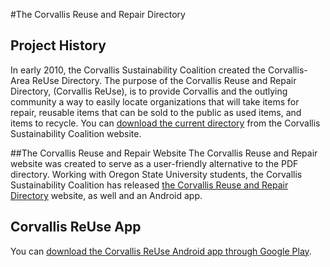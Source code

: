 #The Corvallis Reuse and Repair Directory

## Project History
In early 2010, the Corvallis Sustainability Coalition created the Corvallis-Area ReUse Directory. The purpose of the Corvallis Reuse and Repair Directory, (Corvallis ReUse), is to provide Corvallis and the outlying community a way to easily locate organizations that will take items for repair, reusable items that can be sold to the public as used items, and items to recycle. You can <a href="http://sustainablecorvallis.org/action-teams/waste-prevention/corvallis-area-reuse-directory">download the current directory</a> from the Corvallis Sustainability Coalition website.

##The Corvallis Reuse and Repair Website
The Corvallis Reuse and Repair website was created to serve as a user-friendly alternative to the PDF directory. Working with Oregon State University students, the Corvallis Sustainability Coalition has released <a href="http://app.sustainablecorvallis.org/">the Corvallis Reuse and Repair Directory</a> website, as well and an Android app. 

## Corvallis ReUse App
You can <a href="https://play.google.com/store/apps/details?id=crrd.crrd">download the Corvallis ReUse Android app through Google Play</a>.
